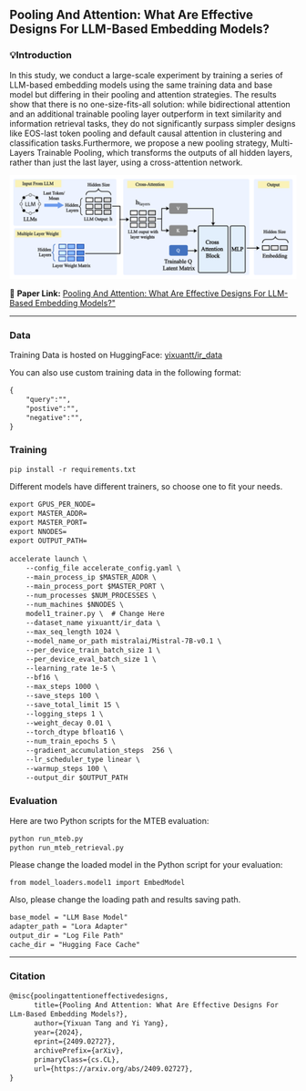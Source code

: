 
## Pooling And Attention: What Are Effective Designs For LLM-Based Embedding Models?


### 💡Introduction
In this study, we conduct a large-scale experiment by training a series of LLM-based embedding models using the same training data and base model but differing in their pooling and attention strategies. The results show that there is no one-size-fits-all solution: while bidirectional attention and an additional trainable pooling layer outperform in text similarity and information retrieval tasks, they do not significantly surpass simpler designs like EOS-last token pooling and default causal attention in clustering and classification tasks.Furthermore, we propose a new pooling strategy, Multi-Layers Trainable Pooling, which transforms the outputs of all hidden layers, rather than just the last layer,
using a cross-attention network.

![r.jpg](resource/method.png)

📃 **Paper Link:** [Pooling And Attention: What Are Effective Designs For LLM-Based Embedding Models?"](https://arxiv.org/abs/2409.02727)

---
### Data
Training Data is hosted on HuggingFace: [yixuantt/ir_data](https://huggingface.co/datasets/yixuantt/ir_data)

You can also use custom training data in the following format:
```
{
    "query":"",
    "postive":"",
    "negative":"",
}
```

### Training 
```
pip install -r requirements.txt
```
Different models have different trainers, so choose one to fit your needs.

```
export GPUS_PER_NODE=
export MASTER_ADDR=
export MASTER_PORT=
export NNODES=
export OUTPUT_PATH=

accelerate launch \
    --config_file accelerate_config.yaml \
    --main_process_ip $MASTER_ADDR \
    --main_process_port $MASTER_PORT \
    --num_processes $NUM_PROCESSES \
    --num_machines $NNODES \
    model1_trainer.py \  # Change Here
    --dataset_name yixuantt/ir_data \
    --max_seq_length 1024 \
    --model_name_or_path mistralai/Mistral-7B-v0.1 \
    --per_device_train_batch_size 1 \
    --per_device_eval_batch_size 1 \
    --learning_rate 1e-5 \
    --bf16 \
    --max_steps 1000 \
    --save_steps 100 \
    --save_total_limit 15 \
    --logging_steps 1 \
    --weight_decay 0.01 \
    --torch_dtype bfloat16 \
    --num_train_epochs 5 \
    --gradient_accumulation_steps  256 \
    --lr_scheduler_type linear \
    --warmup_steps 100 \
    --output_dir $OUTPUT_PATH
```

### Evaluation
Here are two Python scripts for the MTEB evaluation:   
```
python run_mteb.py
python run_mteb_retrieval.py
```
Please change the loaded model in the Python script for your evaluation:

```
from model_loaders.model1 import EmbedModel
```
Also, please change the loading path and results saving path.
```
base_model = "LLM Base Model"
adapter_path = "Lora Adapter"
output_dir = "Log File Path"
cache_dir = "Hugging Face Cache"
```

----
### Citation
```
@misc{poolingattentioneffectivedesigns,
      title={Pooling And Attention: What Are Effective Designs For LLm-Based Embedding Models?}, 
      author={Yixuan Tang and Yi Yang},
      year={2024},
      eprint={2409.02727},
      archivePrefix={arXiv},
      primaryClass={cs.CL},
      url={https://arxiv.org/abs/2409.02727}, 
}

```

